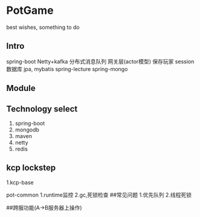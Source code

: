# PotGame
best wishes, something to do
## Intro
spring-boot
Netty+kafka 分布式消息队列
网关层(actor模型) 保存玩家 session
数据库 jpa, mybatis
spring-lecture
spring-mongo
## Module

## Technology select
1. spring-boot
2. mongodb
3. maven
4. netty
6. redis
## kcp lockstep
1.kcp-base

pot-common
1.runtime监控
2.gc,死锁检查
##常见问题
1.优先队列
2.线程死锁 

##跨服功能(A->B服务器上操作)
